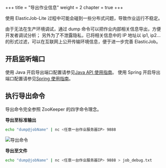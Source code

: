 +++
title = "导出作业信息"
weight = 2
chapter = true
+++

使用 ElasticJob-Lite 过程中可能会碰到一些分布式问题，导致作业运行不稳定。

由于无法在生产环境调试，通过 dump 命令可以把作业内部相关信息导出，方便开发者调试分析；
另外为了不泄露隐私，已将相关信息中的 IP 地址以 ip1, ip2... 的形式过滤，可以在互联网上公开传输环境信息，便于进一步完善 ElasticJob。

## 开启监听端口

使用 Java 开启导出端口配置请参见[Java API 使用指南](/cn/user-manual/elasticjob-lite/usage/java-api)。
使用 Spring 开启导出端口配置请参见[Spring 使用指南](/cn/user-manual/elasticjob-lite/usage/spring-namespace)。

## 执行导出命令

导出命令完全参照 ZooKeeper 的四字命令理念。

**导出至标准输出**

```bash
echo "dump@jobName" | nc <任意一台作业服务器IP> 9888
```

![导出命令](https://shardingsphere.apache.org/elasticjob/current/img/dump/dump.jpg)

**导出至文件**

```bash
echo "dump@jobName" | nc <任意一台作业服务器IP> 9888 > job_debug.txt
```
